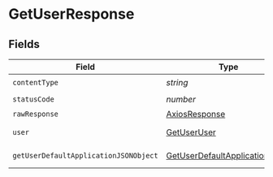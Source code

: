 # GetUserResponse


## Fields

| Field                                                                                     | Type                                                                                      | Required                                                                                  | Description                                                                               |
| ----------------------------------------------------------------------------------------- | ----------------------------------------------------------------------------------------- | ----------------------------------------------------------------------------------------- | ----------------------------------------------------------------------------------------- |
| `contentType`                                                                             | *string*                                                                                  | :heavy_check_mark:                                                                        | N/A                                                                                       |
| `statusCode`                                                                              | *number*                                                                                  | :heavy_check_mark:                                                                        | N/A                                                                                       |
| `rawResponse`                                                                             | [AxiosResponse](https://axios-http.com/docs/res_schema)                                   | :heavy_minus_sign:                                                                        | N/A                                                                                       |
| `user`                                                                                    | [GetUserUser](../../models/operations/getuseruser.md)                                     | :heavy_minus_sign:                                                                        | User login information.                                                                   |
| `getUserDefaultApplicationJSONObject`                                                     | [GetUserDefaultApplicationJSON](../../models/operations/getuserdefaultapplicationjson.md) | :heavy_minus_sign:                                                                        | Error response.                                                                           |